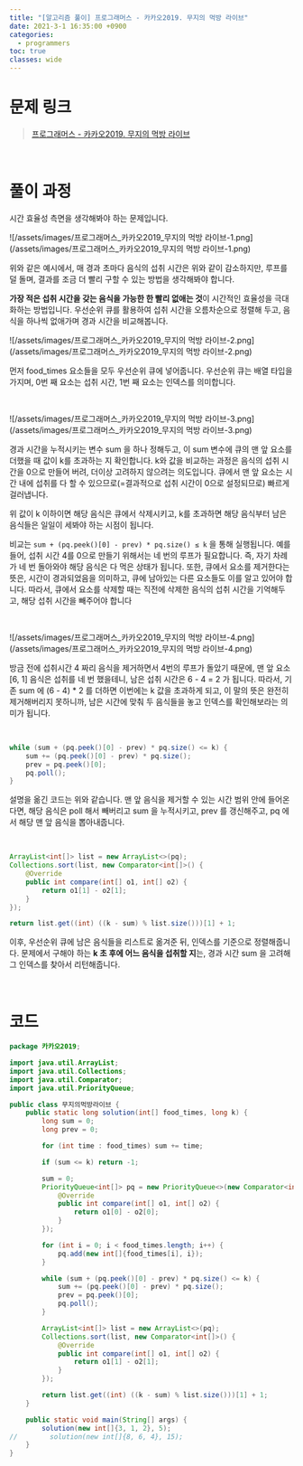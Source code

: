 ```yaml
---
title: "[알고리즘 풀이] 프로그래머스 - 카카오2019. 무지의 먹방 라이브"
date: 2021-3-1 16:35:00 +0900
categories:
  - programmers
toc: true
classes: wide
---
```


# 문제 링크

> [프로그래머스 - 카카오2019. 무지의 먹방 라이브](https://programmers.co.kr/learn/courses/30/lessons/42891)

<br>

# 풀이 과정

시간 효율성 측면을 생각해봐야 하는 문제입니다.

![/assets/images/프로그래머스_카카오2019_무지의 먹방 라이브-1.png](/assets/images/프로그래머스_카카오2019_무지의 먹방 라이브-1.png)

위와 같은 예시에서, 매 경과 초마다 음식의 섭취 시간은 위와 같이 감소하지만, 루프를 덜 돌며, 결과를 조금 더 빨리 구할 수 있는 방법을 생각해봐야 합니다.

**가장 적은 섭취 시간을 갖는 음식을 가능한 한 빨리 없애는 것**이 시간적인 효율성을 극대화하는 방법입니다. 우선순위 큐를 활용하여 섭취 시간을 오름차순으로 정렬해 두고, 음식을 하나씩 없애가며 경과 시간을 비교해봅니다.

![/assets/images/프로그래머스_카카오2019_무지의 먹방 라이브-2.png](/assets/images/프로그래머스_카카오2019_무지의 먹방 라이브-2.png)

먼저 food_times 요소들을 모두 우선순위 큐에 넣어줍니다. 우선순위 큐는 배열 타입을 가지며, 0번 째 요소는 섭취 시간, 1번 째 요소는 인덱스를 의미합니다.

<br>

![/assets/images/프로그래머스_카카오2019_무지의 먹방 라이브-3.png](/assets/images/프로그래머스_카카오2019_무지의 먹방 라이브-3.png)

경과 시간을 누적시키는 변수 sum 을 하나 정해두고, 이 sum 변수에 큐의 맨 앞 요소를 더했을 때 값이 k를 초과하는 지 확인합니다. k와 값을 비교하는 과정은 음식의 섭취 시간을 0으로 만들어 버려, 더이상 고려하지 않으려는 의도입니다. 큐에서 맨 앞 요소는 시간 내에 섭취를 다 할 수 있으므로(=결과적으로 섭취 시간이 0으로 설정되므로) 빠르게 걸러냅니다.

위 값이 k 이하이면 해당 음식은 큐에서 삭제시키고, k를 초과하면 해당 음식부터 남은 음식들은 일일이 세봐야 하는 시점이 됩니다.

비교는 `sum + (pq.peek()[0] - prev) * pq.size() ≤ k` 을 통해 실행됩니다. 예를 들어, 섭취 시간 4를 0으로 만들기 위해서는 네 번의 루프가 필요합니다. 즉, 자기 차례가 네 번 돌아와야 해당 음식은 다 먹은 상태가 됩니다. 또한, 큐에서 요소를 제거한다는 뜻은, 시간이 경과되었음을 의미하고, 큐에 남아있는 다른 요소들도 이를 알고 있어야 합니다. 따라서, 큐에서 요소를 삭제할 때는 직전에 삭제한 음식의 섭취 시간을 기억해두고, 해당 섭취 시간을 빼주어야 합니다

<br>

![/assets/images/프로그래머스_카카오2019_무지의 먹방 라이브-4.png](/assets/images/프로그래머스_카카오2019_무지의 먹방 라이브-4.png)

방금 전에 섭취시간 4 짜리 음식을 제거하면서 4번의 루프가 돌았기 때문에, 맨 앞 요소 [6, 1] 음식은 섭취를 네 번 했을테니, 남은 섭취 시간은 6 - 4 = 2 가 됩니다. 따라서, 기존 sum 에 (6 - 4) * 2 를 더하면 이번에는 k 값을 초과하게 되고, 이 말의 뜻은 완전히 제거해버리지 못하니까, 남은 시간에 맞춰 두 음식들을 놓고 인덱스를 확인해보라는 의미가 됩니다.

<br>

```java
while (sum + (pq.peek()[0] - prev) * pq.size() <= k) {
    sum += (pq.peek()[0] - prev) * pq.size();
    prev = pq.peek()[0];
    pq.poll();
}
```

설명을 옮긴 코드는 위와 같습니다. 맨 앞 음식을 제거할 수 있는 시간 범위 안에 들어온다면, 해당 음식은 poll 해서 빼버리고 sum 을 누적시키고, prev 를 갱신해주고, pq 에서 해당 맨 앞 음식을 뽑아내줍니다.

<br>

```java
ArrayList<int[]> list = new ArrayList<>(pq);
Collections.sort(list, new Comparator<int[]>() {
    @Override
    public int compare(int[] o1, int[] o2) {
        return o1[1] - o2[1];
    }
});

return list.get((int) ((k - sum) % list.size()))[1] + 1;
```

이후, 우선순위 큐에 남은 음식들을 리스트로 옮겨준 뒤, 인덱스를 기준으로 정렬해줍니다. 문제에서 구해야 하는 **k 초 후에 어느 음식을 섭취할 지**는, 경과 시간 sum 을 고려해 그 인덱스를 찾아서 리턴해줍니다.

<br>

# 코드

```java
package 카카오2019;

import java.util.ArrayList;
import java.util.Collections;
import java.util.Comparator;
import java.util.PriorityQueue;

public class 무지의먹방라이브 {
    public static long solution(int[] food_times, long k) {
        long sum = 0;
        long prev = 0;

        for (int time : food_times) sum += time;

        if (sum <= k) return -1;

        sum = 0;
        PriorityQueue<int[]> pq = new PriorityQueue<>(new Comparator<int[]>() {
            @Override
            public int compare(int[] o1, int[] o2) {
                return o1[0] - o2[0];
            }
        });

        for (int i = 0; i < food_times.length; i++) {
            pq.add(new int[]{food_times[i], i});
        }

        while (sum + (pq.peek()[0] - prev) * pq.size() <= k) {
            sum += (pq.peek()[0] - prev) * pq.size();
            prev = pq.peek()[0];
            pq.poll();
        }

        ArrayList<int[]> list = new ArrayList<>(pq);
        Collections.sort(list, new Comparator<int[]>() {
            @Override
            public int compare(int[] o1, int[] o2) {
                return o1[1] - o2[1];
            }
        });

        return list.get((int) ((k - sum) % list.size()))[1] + 1;
    }

    public static void main(String[] args) {
        solution(new int[]{3, 1, 2}, 5);
//        solution(new int[]{8, 6, 4}, 15);
    }
}
```